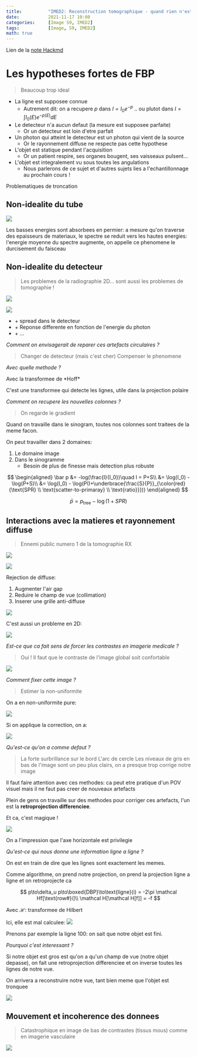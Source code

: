 ```yaml
---
title:          "IMED2: Reconstruction tomographique - quand rien n'est ideal"
date:           2021-11-17 10:00
categories:     [Image S9, IMED2]
tags:           [Image, S9, IMED2]
math: true
---
```


Lien de la [note Hackmd](https://hackmd.io/@lemasymasa/H10hNcJ_t)

# Les hypotheses fortes de FBP

> Beaucoup trop ideal

- La ligne est supposee connue
    - Autrement dit: on a recupere $p$ dans $I=I_0e^{-p}$ .. ou plutot dans $I=\int I_0(E)e^{-p(E)}dE$
- Le detecteur n'a aucun defaut (la mesure est supposee parfaite)
    - Or un detecteur est loin d'etre parfait
- Un photon qui atteint le detecteur est un photon qui vient de la source
    - Or le rayonnement diffuse ne respecte pas cette hypothese
- L'objet est statique pendant l'acquisition
    - Or un patient respire, ses organes bougent, ses vaisseaux pulsent...
- L'objet est integralement vu sous toutes les angulations
    - Nous parlerons de ce sujet et d'autres sujets lies a l'echantillonnage au prochain cours !

<div class="alert alert-info" role="alert" markdown="1">
Problematiques de troncation
</div>

## Non-idealite du tube

![](https://i.imgur.com/Xo0pWLy.png)

<div class="alert alert-danger" role="alert" markdown="1">
Les basses energies sont absorbees en permier: a mesure qu'on traverse des epaisseurs de materiaux, le spectre se reduit vers les hautes energies: l'energie moyenne du spectre augmente, on appelle ce phenomene le durcisement du faisceau
</div>

## Non-idealite du detecteur

> Les problemes de la radiographie 2D... sont aussi les problemes de tomographie !
> 
![](https://i.imgur.com/HRcstpX.png)

![](https://i.imgur.com/7I7QglO.png)

- \+ spread dans le detecteur
- \+ Reponse differente en fonction de l'energie du photon
- \+ ...

*Comment on envisagerait de reparer ces artefacts circulaires ?*
> Changer de detecteur (mais c'est cher)
> Compenser le phenomene

*Avec quelle methode ?*

<div class="alert alert-success" role="alert" markdown="1">
Avec la transformee de *Hoff*
</div>

C'est une transformee qui detecte les lignes, utile dans la projection polaire

*Comment on recupere les nouvelles colonnes ?*
> On regarde le gradient

Quand on travaille dans le sinogram, toutes nos colonnes sont traitees de la meme facon.

On peut travailler dans 2 domaines:
1. Le domaine image
2. Dans le sinogramme
    - Besoin de plus de finesse mais detection plus robuste

$$
\begin{aligned}
\bar p &= -log(\frac{I}{I_0})\quad I = P+S\\
&= \log(I_0) - \log(P+S)\\
&= \log(I_0) - \log(P(I+\underbrace{\frac{S}{P}}_{\color{red}{\text{SPR} \\ \text{scatter-to-primaray} \\ \text{ratio}}}))
\end{aligned}
$$

<div class="alert alert-success" role="alert" markdown="1">

$$
\bar p = p_{\text{tree}} - \log(1+SPR)
$$

</div>


## Interactions avec la matieres et rayonnement diffuse

> Ennemi public numero 1 de la tomographie RX

![](https://i.imgur.com/iqWTSGp.png)

![](https://i.imgur.com/Ix0l4ik.png)

Rejection de diffuse:
1. Augmenter l'air gap
2. Reduire le champ de vue (collimation)
3. Inserer une grille anti-diffuse

![](https://i.imgur.com/AFgl8Uo.png)

C'est aussi un probleme en 2D:

![](https://i.imgur.com/FS79oRA.png)

*Est-ce que ca fait sens de forcer les contrastes en imagerie medicale ?*
> Oui !
> Il faut que le contraste de l'image global soit confortable

![](https://i.imgur.com/QFJy2c2.png)

*Comment fixer cette image ?*
> Estimer la non-uniformite

On a en non-uniformite pure:

![](https://i.imgur.com/E803qdK.png)

Si on applique la correction, on a:

![](https://i.imgur.com/1rLFlPA.png)

*Qu'est-ce qu'on a comme defaut ?*
> La forte surbrillance sur le bord
> L'arc de cercle
> Les niveaux de gris en bas de l'image sont un peu plus clairs, on a presque trop corrige notre image

<div class="alert alert-warning" role="alert" markdown="1">
Il faut faire attention avec ces methodes: ca peut etre pratique d'un POV visuel mais il ne faut pas creer de nouveaux artefacts
</div>

Plein de gens on travaille sur des methodes pour corriger ces artefacts, l'un est la **retroprojection differenciee**.

<div class="alert alert-success" role="alert" markdown="1">
Et ca, c'est magique !
</div>

![](https://i.imgur.com/T0I71hW.png)

<div class="alert alert-warning" role="alert" markdown="1">
On a l'impression que l'axe horizontale est privilegie
</div>

*Qu'est-ce qui nous donne une information ligne a ligne ?*

On est en train de dire que les lignes sont exactement les memes.

Comme algorithme, on prend notre projection, on prend la projection ligne a ligne et on retroprojecte ca

$$
p\to\delta_u p\to\boxed{DBP}\to\text{ligne}(i) = -2\pi \mathcal Hf[\text{row#}i]\\
\mathcal H[\mathcal H[f]] = -f
$$

Avec $\mathcal H$: transformee de Hilbert

Ici, elle est mal calculee: ![](https://i.imgur.com/rbyJtJZ.png)

Prenons par exemple la ligne $100$: on sait que notre objet est fini.

*Pourquoi c'est interessant ?*


Si notre objet est gros est qu'on a  qu'un champ de vue (notre objet depasse), on fait une retroprojection differenciee et on inverse toutes les lignes de notre vue.

<div class="alert alert-success" role="alert" markdown="1">
On arrivera a reconstruire notre vue, tant bien meme que l'objet est tronquee

![](https://i.imgur.com/2I80fiI.png)

</div>

## Mouvement et incoherence des donnees

> Catastrophique en image de bas de contrastes (tissus mous) comme en imagerie vasculaire

![](https://i.imgur.com/X6xidrx.png)
